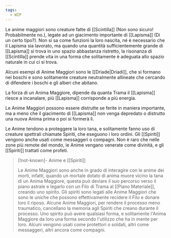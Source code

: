```yaml
---
tags:
  - WIP
---
```

Le anime maggiori sono creature fatte di [[Scintilla]] (Non sono sicuro! Probabilmente no.), legate ad un giacimento importante di [[Lapisma]] (Di un certo tipo?). Non si sa come funzioni la loro nascita, né è necessario che il Lapisma sia lavorato, ma quando una quantità sufficientemente grande di [[Lapisma]] si trova in uno spazio abbastanza ristretto, la risonanza di [[Scintilla]] prende vita in una forma che solitamente è adeguata allo spazio naturale in cui ci si trova. 

Alcuni esempi di Anime Maggiori sono le [[Driade|Driadi]], che si formano nei boschi e sono solitamente creature neutralmente allineate che cercando di difendere i boschi e gli alberi che abitano. 

La forza di un Anima Maggiore, dipende da quanta Trama il [[Lapisma]] riesce a incanalare, più [[Lapisma]] corrisponde a più energia. 

Le Anime Maggiori possono essere distrutte se ferite in maniera importante, ma a meno che il giacimento di [[Lapisma]] non venga depredato o distrutto una nuova Anima prima o poi si formerà lì. 

Le Anime tendono a proteggere la loro tana, e solitamente fanno uso di creature spettrali chiamate Spiriti, che eseguono i loro ordini. 
Gli [[Spiriti]] vengono anche usati come messaggeri o compagni. Non è raro che nelle zone più remote del mondo, le Anime vengano venerate come divinità, e gli [[Spiriti]] trattati come profeti. 


> [!not-known]- Anime e [[Spiriti]]
> 
> Le Anime Maggiori sono anche in grado di interagire con le anime dei morti, infatti, quando un mortale dotato di anima muore vicino la tana di un Anima Maggiore, questa può deviare il suo percorso verso il piano astrale e legarlo con un Filo di Trama al [[Piano Materiale]], creando uno spirito. 
> Gli spiriti sono legati alle Anime Maggiori che sono le uniche che possono effettivamente recidere il Filo e donare loro il riposo. 
> Alcune Anime Maggiori, per rendere il processo meno traumatico, cancellano la memoria agli Spiriti che creano durante il processo. Uno spirito può avere qualsiasi forma, e solitamente l'Anima Maggiore da loro una forma secondo l'utilizzo che ha in mente per loro.  Alcuni vengono usati come protettori o soldati, altri come messaggeri, altri ancora come compagni. 

